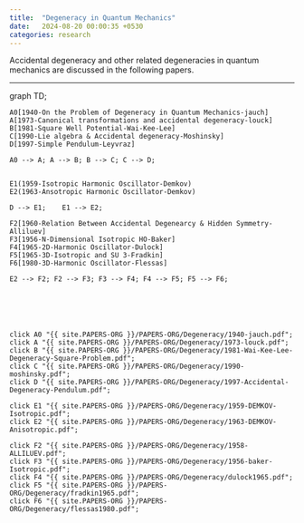 ```yaml
---
title:  "Degeneracy in Quantum Mechanics"
date:   2024-08-20 00:00:35 +0530
categories: research
---
```


Accidental degeneracy and other related degeneracies in quantum mechanics are discussed in the following papers.

---
<div class="mermaid">
graph TD;

    A0[1940-On the Problem of Degeneracy in Quantum Mechanics-jauch]
    A[1973-Canonical transformations and accidental degeneracy-louck]
    B[1981-Square Well Potential-Wai-Kee-Lee]
    C[1990-Lie algebra & Accidental degeneracy-Moshinsky]
    D[1997-Simple Pendulum-Leyvraz]

    A0 --> A; A --> B; B --> C; C --> D;


    E1(1959-Isotropic Harmonic Oscillator-Demkov)
    E2(1963-Ansotropic Harmonic Oscillator-Demkov)

    D --> E1;    E1 --> E2;

    F2[1960-Relation Between Accidental Degenearcy & Hidden Symmetry-Alliluev]
    F3[1956-N-Dimensional Isotropic HO-Baker]
    F4[1965-2D-Harmonic Oscillator-Dulock]
    F5[1965-3D-Isotropic and SU 3-Fradkin]
    F6[1980-3D-Harmonic Oscillator-Flessas]

    E2 --> F2; F2 --> F3; F3 --> F4; F4 --> F5; F5 --> F6;






    click A0 "{{ site.PAPERS-ORG }}/PAPERS-ORG/Degeneracy/1940-jauch.pdf";
    click A "{{ site.PAPERS-ORG }}/PAPERS-ORG/Degeneracy/1973-louck.pdf";
    click B "{{ site.PAPERS-ORG }}/PAPERS-ORG/Degeneracy/1981-Wai-Kee-Lee-Degeneracy-Square-Problem.pdf";
    click C "{{ site.PAPERS-ORG }}/PAPERS-ORG/Degeneracy/1990-moshinsky.pdf";
    click D "{{ site.PAPERS-ORG }}/PAPERS-ORG/Degeneracy/1997-Accidental-Degeneracy-Pendulum.pdf";

    click E1 "{{ site.PAPERS-ORG }}/PAPERS-ORG/Degeneracy/1959-DEMKOV-Isotropic.pdf";
    click E2 "{{ site.PAPERS-ORG }}/PAPERS-ORG/Degeneracy/1963-DEMKOV-Anisotropic.pdf";

    click F2 "{{ site.PAPERS-ORG }}/PAPERS-ORG/Degeneracy/1958-ALLILUEV.pdf";
    click F3 "{{ site.PAPERS-ORG }}/PAPERS-ORG/Degeneracy/1956-baker-Isotropic.pdf";
    click F4 "{{ site.PAPERS-ORG }}/PAPERS-ORG/Degeneracy/dulock1965.pdf";
    click F5 "{{ site.PAPERS-ORG }}/PAPERS-ORG/Degeneracy/fradkin1965.pdf";
    click F6 "{{ site.PAPERS-ORG }}/PAPERS-ORG/Degeneracy/flessas1980.pdf";




</div>

    
    
